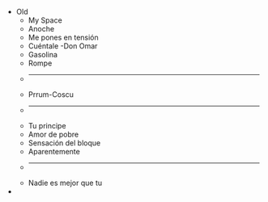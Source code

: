 - Old
	- My Space
	- Anoche
	- Me pones en tensión
	- Cuéntale -Don Omar
	- Gasolina
	- Rompe
	-
	  ---
	- Prrum-Coscu
	-
	  ---
	- Tu principe
	- Amor de pobre
	- Sensación del bloque
	- Aparentemente
	-
	  ---
	- Nadie es mejor que tu
-